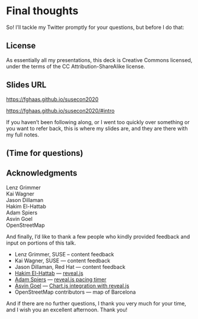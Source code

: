 # Final thoughts

<!-- Note --> 
So! I’ll tackle my Twitter promptly for your questions, but before I
do that:


<!-- .slide: data-timing="5" data-background-image="images/by-sa.svg" data-background-size="contain" -->
## License <!-- .element: class="hidden" -->

<!-- Note --> 
As essentially all my presentations, this deck is Creative Commons
licensed, under the terms of the CC Attribution-ShareAlike license.


<!-- .slide: data-timing="180" -->
## Slides URL <!-- .element: class="hidden" -->
<https://fghaas.github.io/susecon2020>

<https://fghaas.github.io/susecon2020/#intro> <!-- .element: class="qrcode" -->

<!-- Note --> 
If you haven’t been following along, or I went too quickly over
something or you want to refer back, this is where my slides are, and
they are there with my full notes.

## (Time for questions)


## Acknowledgments

Lenz Grimmer  
Kai Wagner  
Jason Dillaman  
Hakim El-Hattab  
Adam Spiers  
Asvin Goel  
OpenStreetMap  

<!-- Note --> 

And finally, I’d like to thank a few people who kindly provided
feedback and input on portions of this talk.

* Lenz Grimmer, SUSE – content feedback
* Kai Wagner, SUSE — content feedback
* Jason Dillaman, Red Hat — content feedback
* [Hakim El-Hattab](https://hakim.se/) — [reveal.js](https://revealjs.com/)
* [Adam Spiers](https://blog.adamspiers.org/) — [reveal.js pacing timer](https://github.com/hakimel/reveal.js/pull/1564)
* [Asvin
  Goel](https://www.the-klu.org/faculty-research/resident-faculty/asvin-goel/)
  — [Chart.js integration with
  reveal.js](https://rajgoel.github.io/reveal.js-demos/chart-demo.html)
* OpenStreetMap contributors — map of Barcelona

And if there are no further questions, I thank you very much for your
time, and I wish you an excellent afternoon. Thank you!
